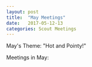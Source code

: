 ```yaml
---
layout: post
title:  "May Meetings"
date:   2017-05-12-13
categories: Scout Meetings
---
```


May's Theme:  "Hot and Pointy!"

Meetings in May:
